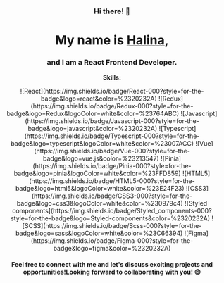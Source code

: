 <h3 align="center"> Hi there! 👋</h3>
<h1 align="center"> My name is <a href="https://halina2610.github.io/portfolio-start-project-app/" target="_blank">Halina</a>, </h1>
<h3 align="center">and I am a React Frontend Developer.</h3>
<p align="center"><strong> Skills: </strong></p>
<div align="center" display="flex">
 ![React](https://img.shields.io/badge/React-000?style=for-the-badge&logo=react&color=%2320232A)
![Redux](https://img.shields.io/badge/Redux-000?style=for-the-badge&logo=Redux&logoColor=white&color=%23764ABC)
![Javascript](https://img.shields.io/badge/Javascript-000?style=for-the-badge&logo=javascript&color=%2320232A)
![Typescript](https://img.shields.io/badge/Typescript-000?style=for-the-badge&logo=typescript&logoColor=white&color=%23007ACC)
![Vue](https://img.shields.io/badge/Vue-000?style=for-the-badge&logo=vue.js&color=%23213547)
![Pinia](https://img.shields.io/badge/Pinia-000?style=for-the-badge&logo=pinia&logoColor=white&color=%23FFD859)
![HTML5](https://img.shields.io/badge/HTML5-000?style=for-the-badge&logo=html5&logoColor=white&color=%23E24F23)
![CSS3](https://img.shields.io/badge/CSS3-000?style=for-the-badge&logo=css3&logoColor=white&color=%230979c4)
![Styled components](https://img.shields.io/badge/Styled_components-000?style=for-the-badge&logo=Styled-components&color=%2320232A)
![SCSS](https://img.shields.io/badge/Scss-000?style=for-the-badge&logo=sass&logoColor=white&color=%23C66394)
![Figma](https://img.shields.io/badge/Figma-000?style=for-the-badge&logo=figma&color=%2320232A)

<h4 align="center"> Feel free to connect with me and let's discuss exciting projects and opportunities!Looking forward to collaborating with you! 😊 </h4>
